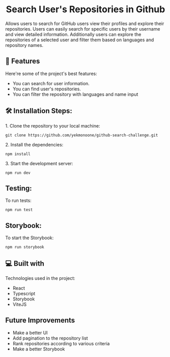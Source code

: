 <h1 align="center" id="title">Search User's Repositories in Github</h1>

<p id="description">Allows users to search for GitHub users view their profiles and explore their repositories. Users can easily search for specific users by their username and view detailed information. Additionally users can explore the repositories of a selected user and filter them based on languages and repository names.</p>

  
  
<h2>🧐 Features</h2>

Here're some of the project's best features:

*   You can search for user information.
*   You can find user's repositories.
*   You can filter the repository with languages and name input

<h2>🛠️ Installation Steps:</h2>

<p>1. Clone the repository to your local machine:</p>

```
git clone https://github.com/yekmonoone/github-search-challenge.git
```

<p>2. Install the dependencies:</p>

```
npm install
```

<p>3. Start the development server:</p>

```
npm run dev
```

<h2> Testing:</h2>

<p>To run tests:</p>

```
npm run test
```

<h2> Storybook:</h2>

<p>To start the Storybook:</p>

```
npm run storybook
```

<h2>💻 Built with</h2>

Technologies used in the project:

*   React
*   Typescript
*   Storybook
*   ViteJS

<h2>Future Improvements</h2>

*   Make a better UI
*   Add pagination to the repository list
*   Rank repositories according to various criteria 
*   Make a better Storybook
